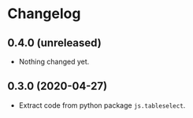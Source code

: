 # Changelog


## 0.4.0 (unreleased)

- Nothing changed yet.


## 0.3.0 (2020-04-27)

- Extract code from python package `js.tableselect`.
